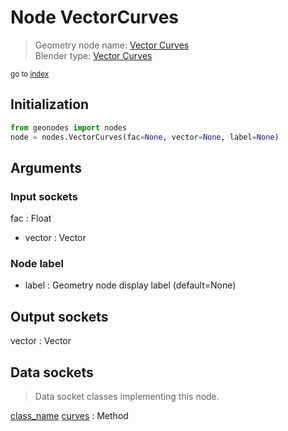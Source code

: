 
# Node VectorCurves

> Geometry node name: [Vector Curves](https://docs.blender.org/manual/en/latest/modeling/geometry_nodes/material/vector_curves.html)<br>
  Blender type: [Vector Curves](https://docs.blender.org/api/current/bpy.types.ShaderNodeVectorCurve.html)
  
<sub>go to [index](/docs/index.md)</sub>

## Initialization

```python
from geonodes import nodes
node = nodes.VectorCurves(fac=None, vector=None, label=None)
```



## Arguments


### Input sockets

fac : Float
- vector : Vector

### Node label

- label : Geometry node display label (default=None)

## Output sockets

vector : Vector

## Data sockets

> Data socket classes implementing this node.
  
[class_name](/docs/sockets/Vector.md) [curves](/docs/sockets/Vector.md#curves) : Method

